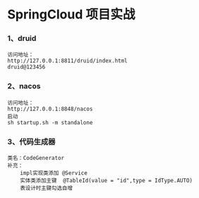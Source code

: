 # SpringCloud 项目实战

### 1、druid
    访问地址：
    http://127.0.0.1:8811/druid/index.html
    druid@123456

### 2、nacos
    访问地址：
    http://127.0.0.1:8848/nacos
    启动
    sh startup.sh -m standalone
    
### 3、代码生成器
    类名：CodeGenerator
    补充：
        impl实现类添加 @Service
        实体类添加主键  @TableId(value = "id",type = IdType.AUTO)
        表设计时主键勾选自增

   
